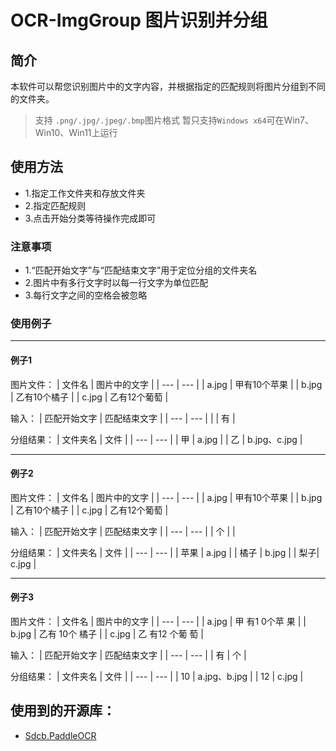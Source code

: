# OCR-ImgGroup 图片识别并分组

## 简介
本软件可以帮您识别图片中的文字内容，并根据指定的匹配规则将图片分组到不同的文件夹。
> 支持 `.png/.jpg/.jpeg/.bmp`图片格式
> 暂只支持`Windows x64`可在Win7、Win10、Win11上运行

## 使用方法
- 1.指定工作文件夹和存放文件夹
- 2.指定匹配规则
- 3.点击开始分类等待操作完成即可
### 注意事项
- 1.“匹配开始文字”与“匹配结束文字”用于定位分组的文件夹名
- 2.图片中有多行文字时以每一行文字为单位匹配
- 3.每行文字之间的空格会被忽略
### 使用例子

***

#### 例子1
图片文件：
| 文件名 | 图片中的文字 |
| --- | --- |
| a.jpg | 甲有10个苹果 |
| b.jpg | 乙有10个橘子 |
| c.jpg | 乙有12个葡萄 |

输入：
| 匹配开始文字 | 匹配结束文字 |
| --- | --- |
|  | 有 |

分组结果：
| 文件夹名 | 文件 |
| --- | --- |
| 甲 | a.jpg |
| 乙 | b.jpg、c.jpg |

***

#### 例子2
图片文件：
| 文件名 | 图片中的文字 |
| --- | --- |
| a.jpg | 甲有10个苹果 |
| b.jpg | 乙有10个橘子 |
| c.jpg | 乙有12个葡萄 |

输入：
| 匹配开始文字 | 匹配结束文字 |
| --- | --- |
| 个 |  |

分组结果：
| 文件夹名 | 文件 |
| --- | --- |
| 苹果 | a.jpg |
| 橘子 | b.jpg |
| 梨子| c.jpg |

***

#### 例子3
图片文件：
| 文件名 | 图片中的文字 |
| --- | --- |
| a.jpg | 甲   有1 0个苹 果 |
| b.jpg | 乙有 10个 橘子 |
| c.jpg | 乙 有12 个葡 萄 |

输入：
| 匹配开始文字 | 匹配结束文字 |
| --- | --- |
| 有 | 个 |

分组结果：
| 文件夹名 | 文件 |
| --- | --- |
| 10 | a.jpg、b.jpg |
| 12 | c.jpg |

## 使用到的开源库：
+ [Sdcb.PaddleOCR](https://github.com/sdcb/paddlesharp)
